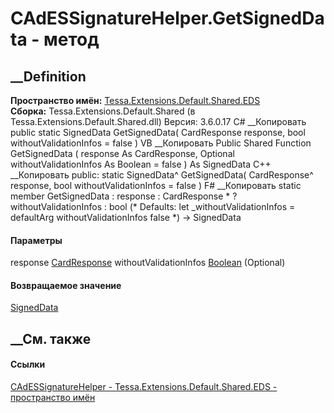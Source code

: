 # CAdESSignatureHelper.GetSignedData - метод
##  __Definition
 **Пространство имён:**
[Tessa.Extensions.Default.Shared.EDS](N_Tessa_Extensions_Default_Shared_EDS.htm)  
 **Сборка:** Tessa.Extensions.Default.Shared (в
Tessa.Extensions.Default.Shared.dll) Версия: 3.6.0.17
C# __Копировать
     public static SignedData GetSignedData(
    	CardResponse response,
    	bool withoutValidationInfos = false
    )
VB __Копировать
     Public Shared Function GetSignedData ( 
    	response As CardResponse,
    	Optional withoutValidationInfos As Boolean = false
    ) As SignedData
C++ __Копировать
     public:
    static SignedData^ GetSignedData(
    	CardResponse^ response, 
    	bool withoutValidationInfos = false
    )
F# __Копировать
     static member GetSignedData : 
            response : CardResponse * 
            ?withoutValidationInfos : bool 
    (* Defaults:
            let _withoutValidationInfos = defaultArg withoutValidationInfos false
    *)
    -> SignedData 
#### Параметры
response [CardResponse](T_Tessa_Cards_CardResponse.htm)
withoutValidationInfos
[Boolean](https://learn.microsoft.com/dotnet/api/system.boolean) (Optional)
#### Возвращаемое значение
[SignedData](T_Tessa_Platform_EDS_SignedData.htm)
##  __См. также
#### Ссылки
[CAdESSignatureHelper -
](T_Tessa_Extensions_Default_Shared_EDS_CAdESSignatureHelper.htm)
[Tessa.Extensions.Default.Shared.EDS - пространство
имён](N_Tessa_Extensions_Default_Shared_EDS.htm)
